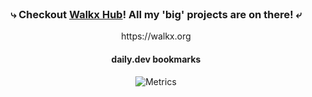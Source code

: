 <br>
<div align=center>
<h3>⤷ Checkout <a href="https://github.com/walkxhub">Walkx Hub</a>! All my 'big' projects are on there! ⤶</h3>
https://walkx.org
<br>
 
<h4> daily.dev bookmarks </h4>
 
<!-- daily.dev BOOKMARKS:START --> <!-- daily.dev BOOKMARKS:END -->

 
![Metrics](https://github.com/WalkxCode/WalkxCode/blob/master/github-metrics.svg)
<br>
</div>
